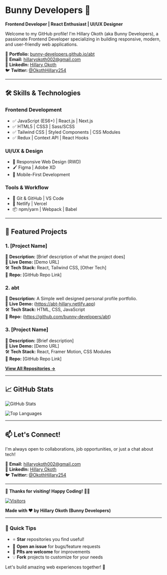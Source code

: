 # Bunny Developers 🚀

**Frontend Developer | React Enthusiast | UI/UX Designer**

Welcome to my GitHub profile! I'm Hillary Okoth (aka Bunny Developers), a passionate Frontend Developer specializing in building responsive, modern, and user-friendly web applications.

🔗 **Portfolio:** [bunny-developers.github.io/abt](https://abt-hillary.netlify.app/)  
📧 **Email:** [hillaryokoth002@gmail.com](mailto:hillaryokoth002@gmail.com)  
💼 **LinkedIn:** [Hillary Okoth](https://www.linkedin.com/in/hillary-okoth-38a9a6268)  
🐦 **Twitter:** [@OkothHillary254](https://x.com/OkothHillary254)  

---

## 🛠️ Skills & Technologies

### Frontend Development
- ✅ JavaScript (ES6+) | React.js | Next.js
- ✅ HTML5 | CSS3 | Sass/SCSS
- ✅ Tailwind CSS | Styled Components | CSS Modules
- ✅ Redux | Context API | React Hooks

### UI/UX & Design
- 🎨 Responsive Web Design (RWD)
- 🖌️ Figma | Adobe XD
- 📱 Mobile-First Development

### Tools & Workflow
- 🔧 Git & GitHub | VS Code
- 🚀 Netlify | Vercel
- 📦 npm/yarn | Webpack | Babel

---

## 🚀 Featured Projects

<!-- PROJECT 1 -->
### 1. [Project Name]
📌 **Description:** [Brief description of what the project does]  
🔗 **Live Demo:** [Demo URL]  
🛠️ **Tech Stack:** React, Tailwind CSS, [Other Tech]  
📂 **Repo:** [GitHub Repo Link]  

<!-- PROJECT 2 -->
### 2. abt
📌 **Description:** A Simple well designed personal profile portfolio.  
🔗 **Live Demo:** (https://abt-hillary.netlify.app)  
🛠️ **Tech Stack:** HTML, CSS, JavaScript  
📂 **Repo:** (https://github.com/bunny-developers/abt)  

<!-- PROJECT 3 -->
### 3. [Project Name]
📌 **Description:** [Brief description]  
🔗 **Live Demo:** [Demo URL]  
🛠️ **Tech Stack:** React, Framer Motion, CSS Modules  
📂 **Repo:** [GitHub Repo Link]  

[**View All Repositories →**](https://github.com/bunny-developers)

---

## 📈 GitHub Stats

<!-- Customize with your username -->
![GitHub Stats](https://github-readme-stats.vercel.app/api?username=bunny-developers&show_icons=true&theme=radical)

![Top Languages](https://github-readme-stats.vercel.app/api/top-langs/?username=bunny-developers&layout=compact&theme=radical)

---

## 📫 Let's Connect!

I'm always open to collaborations, job opportunities, or just a chat about tech!

📧 **Email:** [hillaryokoth002@gmail.com](mailto:hillaryokoth002@gmail.com)  
🔗 **LinkedIn:** [Hillary Okoth](https://www.linkedin.com/in/hillary-okoth-38a9a6268)  
🐦 **Twitter:** [@OkothHillary254](https://x.com/OkothHillary254)  

---

🌟 **Thanks for visiting! Happy Coding!** 👨‍💻

[![Visitors](https://visitor-badge.laobi.icu/badge?page_id=bunny-developers.bunny-developers)](https://github.com/bunny-developers)

**Made with ❤️ by Hillary Okoth (Bunny Developers)**

---

### 🔹 Quick Tips
- ⭐ **Star** repositories you find useful!
- 🐞 **Open an issue** for bugs/feature requests
- 🔄 **PRs are welcome** for improvements
- 💡 **Fork** projects to customize for your needs

Let's build amazing web experiences together! 🚀
